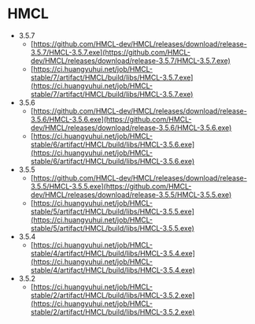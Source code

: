 # HMCL

- 3.5.7
  - [https://github.com/HMCL-dev/HMCL/releases/download/release-3.5.7/HMCL-3.5.7.exe](https://github.com/HMCL-dev/HMCL/releases/download/release-3.5.7/HMCL-3.5.7.exe)
  - [https://ci.huangyuhui.net/job/HMCL-stable/7/artifact/HMCL/build/libs/HMCL-3.5.7.exe](https://ci.huangyuhui.net/job/HMCL-stable/7/artifact/HMCL/build/libs/HMCL-3.5.7.exe)
- 3.5.6
  - [https://github.com/HMCL-dev/HMCL/releases/download/release-3.5.6/HMCL-3.5.6.exe](https://github.com/HMCL-dev/HMCL/releases/download/release-3.5.6/HMCL-3.5.6.exe)
  - [https://ci.huangyuhui.net/job/HMCL-stable/6/artifact/HMCL/build/libs/HMCL-3.5.6.exe](https://ci.huangyuhui.net/job/HMCL-stable/6/artifact/HMCL/build/libs/HMCL-3.5.6.exe)
- 3.5.5
  - [https://github.com/HMCL-dev/HMCL/releases/download/release-3.5.5/HMCL-3.5.5.exe](https://github.com/HMCL-dev/HMCL/releases/download/release-3.5.5/HMCL-3.5.5.exe)
  - [https://ci.huangyuhui.net/job/HMCL-stable/5/artifact/HMCL/build/libs/HMCL-3.5.5.exe](https://ci.huangyuhui.net/job/HMCL-stable/5/artifact/HMCL/build/libs/HMCL-3.5.5.exe)
- 3.5.4
  - [https://ci.huangyuhui.net/job/HMCL-stable/4/artifact/HMCL/build/libs/HMCL-3.5.4.exe](https://ci.huangyuhui.net/job/HMCL-stable/4/artifact/HMCL/build/libs/HMCL-3.5.4.exe)
- 3.5.2
  - [https://ci.huangyuhui.net/job/HMCL-stable/2/artifact/HMCL/build/libs/HMCL-3.5.2.exe](https://ci.huangyuhui.net/job/HMCL-stable/2/artifact/HMCL/build/libs/HMCL-3.5.2.exe)
